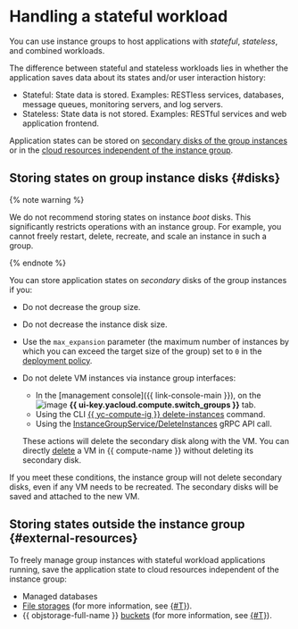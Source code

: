 # Handling a stateful workload

You can use instance groups to host applications with _stateful_, _stateless_, and combined workloads.

The difference between stateful and stateless workloads lies in whether the application saves data about its states and/or user interaction history:
* Stateful: State data is stored. Examples: RESTless services, databases, message queues, monitoring servers, and log servers.
* Stateless: State data is not stored. Examples: RESTful services and web application frontend.

Application states can be stored on [secondary disks of the group instances](#disks) or in the [cloud resources independent of the instance group](#external-resources).

## Storing states on group instance disks {#disks}

{% note warning %}

We do not recommend storing states on instance _boot_ disks. This significantly restricts operations with an instance group. For example, you cannot freely restart, delete, recreate, and scale an instance in such a group.

{% endnote %}

You can store application states on _secondary_ disks of the group instances if you:
* Do not decrease the group size.
* Do not decrease the instance disk size.
* Use the `max_expansion` parameter (the maximum number of instances by which you can exceed the target size of the group) set to `0` in the [deployment policy](./policies/deploy-policy.md).
* Do not delete VM instances via instance group interfaces:
  * In the [management console]({{ link-console-main }}), on the ![image](../../../_assets/console-icons/layers-3-diagonal.svg) **{{ ui-key.yacloud.compute.switch_groups }}** tab.
  * Using the CLI [{{ yc-compute-ig }} delete-instances](../../../cli/cli-ref/managed-services/compute/instance-group/delete-instances.md) command.
  * Using the [InstanceGroupService/DeleteInstances](../../instancegroup/api-ref/grpc/InstanceGroup/deleteInstances.md) gRPC API call.
  
  These actions will delete the secondary disk along with the VM. You can directly [delete](../../operations/vm-control/vm-delete.md) a VM in {{ compute-name }} without deleting its secondary disk.

If you meet these conditions, the instance group will not delete secondary disks, even if any VM needs to be recreated. The secondary disks will be saved and attached to the new VM.

## Storing states outside the instance group {#external-resources}

To freely manage group instances with stateful workload applications running, save the application state to cloud resources independent of the instance group:
* Managed databases
* [File storages](../filesystem.md) (for more information, see [{#T}](../../operations/instance-groups/create-with-filesystem.md)).
* {{ objstorage-full-name }} [buckets](../../../storage/concepts/bucket.md) (for more information, see [{#T}](../../operations/instance-groups/create-with-bucket.md)).
